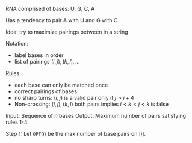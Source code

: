 RNA comprised of bases: U, G, C, A

Has a tendency to pair A with U and G with C

Idea: try to maximize pairings between in a string

Notation: 
- label bases in order
- list of pairings $(i,j),(k,l),...$

Rules:
- each base can only be matched once
- correct pairings of bases
- no sharp turns: $(i,j)$ is a valid pair only if $j>i+4$
- Non-crossing: $(i,j),(k,l)$ both pairs implies $i<k<j<k$ is false

Input: Sequence of $n$ bases
Output: Maximum number of pairs satisfying rules 1-4

Step 1: Let $\texttt{OPT}(i)$ be the max number of base pairs on $[i]$.